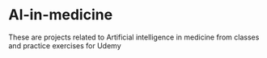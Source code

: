 # AI-in-medicine
These are projects related to Artificial intelligence in medicine from classes and practice exercises for Udemy
